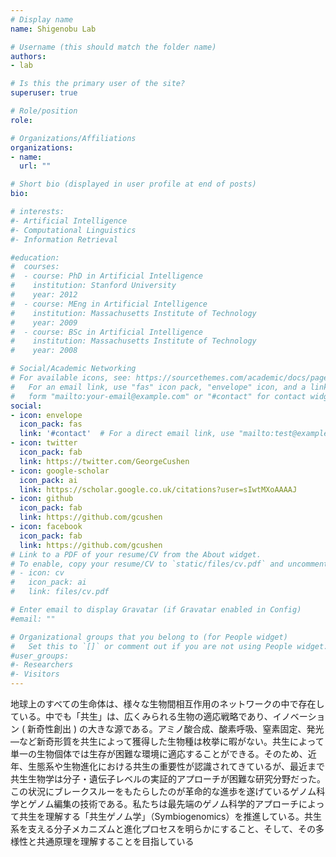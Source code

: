 ```yaml
---
# Display name
name: Shigenobu Lab

# Username (this should match the folder name)
authors:
- lab

# Is this the primary user of the site?
superuser: true

# Role/position
role: 

# Organizations/Affiliations
organizations:
- name: 
  url: ""

# Short bio (displayed in user profile at end of posts)
bio: 

# interests:
#- Artificial Intelligence
#- Computational Linguistics
#- Information Retrieval

#education:
#  courses:
#  - course: PhD in Artificial Intelligence
#    institution: Stanford University
#    year: 2012
#  - course: MEng in Artificial Intelligence
#    institution: Massachusetts Institute of Technology
#    year: 2009
#  - course: BSc in Artificial Intelligence
#    institution: Massachusetts Institute of Technology
#    year: 2008

# Social/Academic Networking
# For available icons, see: https://sourcethemes.com/academic/docs/page-builder/#icons
#   For an email link, use "fas" icon pack, "envelope" icon, and a link in the
#   form "mailto:your-email@example.com" or "#contact" for contact widget.
social:
- icon: envelope
  icon_pack: fas
  link: '#contact'  # For a direct email link, use "mailto:test@example.org".
- icon: twitter
  icon_pack: fab
  link: https://twitter.com/GeorgeCushen
- icon: google-scholar
  icon_pack: ai
  link: https://scholar.google.co.uk/citations?user=sIwtMXoAAAAJ
- icon: github
  icon_pack: fab
  link: https://github.com/gcushen
- icon: facebook
  icon_pack: fab
  link: https://github.com/gcushen
# Link to a PDF of your resume/CV from the About widget.
# To enable, copy your resume/CV to `static/files/cv.pdf` and uncomment the lines below.
# - icon: cv
#   icon_pack: ai
#   link: files/cv.pdf

# Enter email to display Gravatar (if Gravatar enabled in Config)
#email: ""

# Organizational groups that you belong to (for People widget)
#   Set this to `[]` or comment out if you are not using People widget.
#user_groups:
#- Researchers
#- Visitors
---
```


地球上のすべての生命体は、様々な生物間相互作用のネットワークの中で存在している。中でも「共生」は、広くみられる生物の適応戦略であり、イノベーション ( 新奇性創出 ) の大きな源である。アミノ酸合成、酸素呼吸、窒素固定、発光—など新奇形質を共生によって獲得した生物種は枚挙に暇がない。共生によって単一の生物個体では生存が困難な環境に適応することができる。そのため、近年、生態系や生物進化における共生の重要性が認識されてきているが、最近まで共生生物学は分子・遺伝子レベルの実証的アプローチが困難な研究分野だった。この状況にブレークスルーをもたらしたのが革命的な進歩を遂げているゲノム科学とゲノム編集の技術である。私たちは最先端のゲノム科学的アプローチによって共生を理解する「共生ゲノム学」（Symbiogenomics）を推進している。共生系を支える分子メカニズムと進化プロセスを明らかにすること、そして、その多様性と共通原理を理解することを目指している

